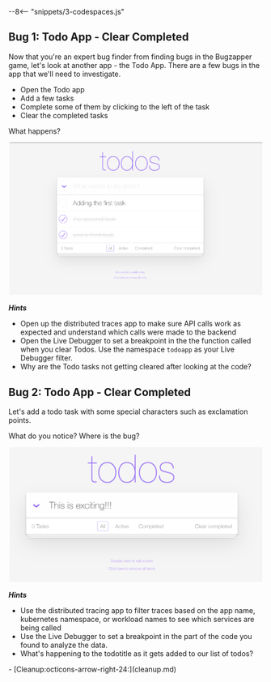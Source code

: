 --8<-- "snippets/3-codespaces.js"

## Bug 1: Todo App - Clear Completed

Now that you're an expert bug finder from finding bugs in the Bugzapper game, let's look at another app - the Todo App. There are a few bugs in the app that we'll need to investigate.

- Open the Todo app
- Add a few tasks
- Complete some of them by clicking to the left of the task
- Clear the completed tasks

What happens?

<p align="center">
  <img src="img/todo_completed.png" alt="Bugbusters" width="500">
</p>

***Hints***

- Open up the distributed traces app to make sure API calls work as expected and understand which calls were made to the backend
- Open the Live Debugger to set a breakpoint in the the function called when you clear Todos. Use the namespace `todoapp` as your Live Debugger filter.
- Why are the Todo tasks not getting cleared after looking at the code?


## Bug 2: Todo App - Clear Completed

Let's add a todo task with some special characters such as exclamation points.

What do you notice? Where is the bug?

<p align="center">
  <img src="img/todo_app_exclamation.png" alt="Bugbusters" width="500">
</p>

***Hints***

- Use the distributed tracing app to filter traces based on the app name, kubernetes namespace, or workload names to see which services are being called
- Use the Live Debugger to set a breakpoint in the part of the code you found to analyze the data.
- What's happening to the todotitle as it gets added to our list of todos?

<div class="grid cards" markdown>
- [Cleanup:octicons-arrow-right-24:](cleanup.md)
</div>